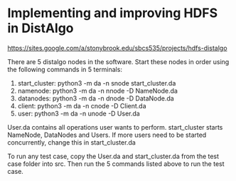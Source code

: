 # Implementing and improving HDFS in DistAlgo
<https://sites.google.com/a/stonybrook.edu/sbcs535/projects/hdfs-distalgo>

There are 5 distalgo nodes in the software.
Start these nodes in order using the following commands in 5 terminals:
1) start_cluster: python3 -m da -n snode  start_cluster.da
2) namenode:  python3 -m da -n nnode -D  NameNode.da
3) datanodes: python3 -m da -n dnode -D DataNode.da
4) client:  python3 -m da -n cnode -D Client.da
5) user: python3 -m da -n unode -D User.da


User.da contains all operations user wants to perform.
start_cluster starts NameNode, DataNodes and Users.
If more users need to be started concurrently, change this in start_cluster.da

To run any test case, copy the User.da and start_cluster.da from the test case folder into src.
Then run the 5 commands listed above to run the test case.
